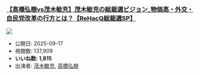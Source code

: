### [【高橋弘樹vs茂木敏充】茂木敏充の総裁選ビジョン_物価高・外交・自民党改革の行方とは？【ReHacQ総裁選SP】](https://www.youtube.com/watch?v=2DZQwsjuZJE)
[![](https://img.youtube.com/vi/2DZQwsjuZJE/sddefault.jpg)](https://www.youtube.com/watch?v=2DZQwsjuZJE)
-   公開日: 2025-09-17
-   視聴数: 137,909
-   **いいね数: 1,815**
-   出演者: [茂木敏充](/rehacq_fan/people/茂木敏充 "wikilink"), [高橋弘樹](/rehacq_fan/people/高橋弘樹 "wikilink")

